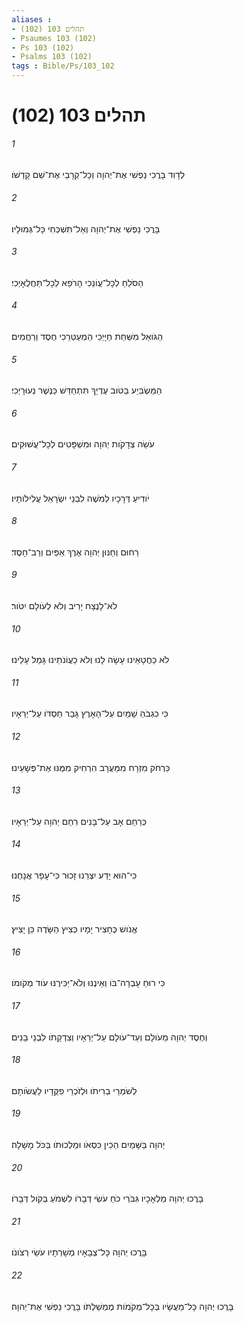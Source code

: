 ```yaml
---
aliases : 
- תהלים 103 (102)
- Psaumes 103 (102)
- Ps 103 (102)
- Psalms 103 (102)
tags : Bible/Ps/103_102
---
```


# תהלים 103 (102)

###### 1
לְדָוִד בָּרֲכִי נַפְשִׁי אֶת־יְהוָה וְכָל־קְרָבַי אֶת־שֵׁם קָדְשֹׁו׃
###### 2
בָּרֲכִי נַפְשִׁי אֶת־יְהוָה וְאַל־תִּשְׁכְּחִי כָּל־גְּמוּלָיו׃
###### 3
הַסֹּלֵחַ לְכָל־עֲוֹנֵכִי הָרֹפֵא לְכָל־תַּחֲלֻאָיְכִי׃
###### 4
הַגֹּואֵל מִשַּׁחַת חַיָּיְכִי הַמְעַטְּרֵכִי חֶסֶד וְרַחֲמִים׃
###### 5
הַמַּשְׂבִּיַע בַּטֹּוב עֶדְיֵךְ תִּתְחַדֵּשׁ כַּנֶּשֶׁר נְעוּרָיְכִי׃
###### 6
עֹשֵׂה צְדָקֹות יְהוָה וּמִשְׁפָּטִים לְכָל־עֲשׁוּקִים׃
###### 7
יֹודִיעַ דְּרָכָיו לְמֹשֶׁה לִבְנֵי יִשְׂרָאֵל עֲלִילֹותָיו׃
###### 8
רַחוּם וְחַנּוּן יְהוָה אֶרֶךְ אַפַּיִם וְרַב־חָסֶד׃
###### 9
לֹא־לָנֶצַח יָרִיב וְלֹא לְעֹולָם יִטֹּור׃
###### 10
לֹא כַחֲטָאֵינוּ עָשָׂה לָנוּ וְלֹא כַעֲוֹנֹתֵינוּ גָּמַל עָלֵינוּ׃
###### 11
כִּי כִגְבֹהַּ שָׁמַיִם עַל־הָאָרֶץ גָּבַר חַסְדֹּו עַל־יְרֵאָיו׃
###### 12
כִּרְחֹק מִזְרָח מִמַּעֲרָב הִרְחִיק מִמֶּנּוּ אֶת־פְּשָׁעֵינוּ׃
###### 13
כְּרַחֵם אָב עַל־בָּנִים רִחַם יְהוָה עַל־יְרֵאָיו׃
###### 14
כִּי־הוּא יָדַע יִצְרֵנוּ זָכוּר כִּי־עָפָר אֲנָחְנוּ׃
###### 15
אֱנֹושׁ כֶּחָצִיר יָמָיו כְּצִיץ הַשָּׂדֶה כֵּן יָצִיץ׃
###### 16
כִּי רוּחַ עָבְרָה־בֹּו וְאֵינֶנּוּ וְלֹא־יַכִּירֶנּוּ עֹוד מְקֹומֹו׃
###### 17
וְחֶסֶד יְהוָה מֵעֹולָם וְעַד־עֹולָם עַל־יְרֵאָיו וְצִדְקָתֹו לִבְנֵי בָנִים׃
###### 18
לְשֹׁמְרֵי בְרִיתֹו וּלְזֹכְרֵי פִקֻּדָיו לַעֲשֹׂותָם׃
###### 19
יְהוָה בַּשָּׁמַיִם הֵכִין כִּסְאֹו וּמַלְכוּתֹו בַּכֹּל מָשָׁלָה׃
###### 20
בָּרֲכוּ יְהוָה מַלְאָכָיו גִּבֹּרֵי כֹחַ עֹשֵׂי דְבָרֹו לִשְׁמֹעַ בְּקֹול דְּבָרֹו׃
###### 21
בָּרֲכוּ יְהוָה כָּל־צְבָאָיו מְשָׁרְתָיו עֹשֵׂי רְצֹונֹו׃
###### 22
בָּרֲכוּ יְהוָה כָּל־מַעֲשָׂיו בְּכָל־מְקֹמֹות מֶמְשַׁלְתֹּו בָּרֲכִי נַפְשִׁי אֶת־יְהוָה׃
